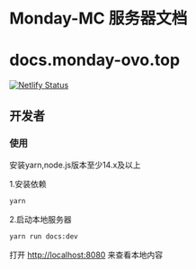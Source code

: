 # Monday-MC 服务器文档
# docs.monday-ovo.top

[![Netlify Status](https://api.netlify.com/api/v1/badges/fd67757a-f444-45bf-8534-8adf2697e8d5/deploy-status)](https://app.netlify.com/sites/clinquant-genie-edf9a5/deploys)

## 开发者
### 使用

安装yarn,node.js版本至少14.x及以上

1.安装依赖

```bash
yarn
```

2.启动本地服务器

```bash
yarn run docs:dev
```

打开 [http://localhost:8080](http://localhost:8080) 来查看本地内容
